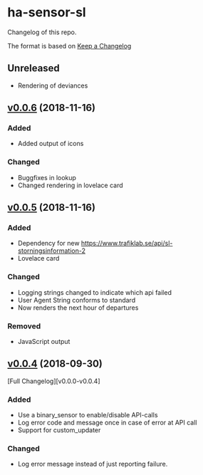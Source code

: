 # ha-sensor-sl

Changelog of this repo.

The format is based on [Keep a Changelog][keep-a-changelog]
<!-- and this project adheres to [Semantic Versioning][semantic-versioning]. -->

## Unreleased

- Rendering of deviances

## [v0.0.6] (2018-11-16)

### Added
- Added output of icons

### Changed
- Buggfixes in lookup
- Changed rendering in lovelace card

## [v0.0.5] (2018-11-16)

### Added
- Dependency for new https://www.trafiklab.se/api/sl-storningsinformation-2
- Lovelace card

### Changed
- Logging strings changed to indicate which api failed
- User Agent String conforms to standard
- Now renders the next hour of departures

### Removed
- JavaScript output

## [v0.0.4] (2018-09-30)

[Full Changelog][v0.0.0-v0.0.4]

### Added
- Use a binary_sensor to enable/disable API-calls
- Log error code and message once in case of error at API call
- Support for custom_updater

### Changed
- Log error message instead of just reporting failure.

[keep-a-changelog]: http://keepachangelog.com/en/1.0.0/
[v0.0.6]: https://github.com/dsorlov/ha-sensor-sl/tree/v0.0.6
[v0.0.5]: https://github.com/dsorlov/ha-sensor-sl/tree/v0.0.5
[v0.0.4]: https://github.com/fredrikbaberg/ha-sensor-sl/tree/v0.0.4
